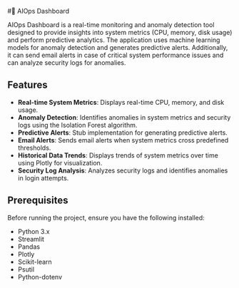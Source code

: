 #🧠 AIOps Dashboard

AIOps Dashboard is a real-time monitoring and anomaly detection tool designed to provide insights into system metrics (CPU, memory, disk usage) and perform predictive analytics. 
The application uses machine learning models for anomaly detection and generates predictive alerts. 
Additionally, it can send email alerts in case of critical system performance issues and can analyze security logs for anomalies.

## Features

- **Real-time System Metrics**: Displays real-time CPU, memory, and disk usage.
- **Anomaly Detection**: Identifies anomalies in system metrics and security logs using the Isolation Forest algorithm.
- **Predictive Alerts**: Stub implementation for generating predictive alerts.
- **Email Alerts**: Sends email alerts when system metrics cross predefined thresholds.
- **Historical Data Trends**: Displays trends of system metrics over time using Plotly for visualization.
- **Security Log Analysis**: Analyzes security logs and identifies anomalies in login attempts.

## Prerequisites

Before running the project, ensure you have the following installed:

- Python 3.x
- Streamlit
- Pandas
- Plotly
- Scikit-learn
- Psutil
- Python-dotenv
